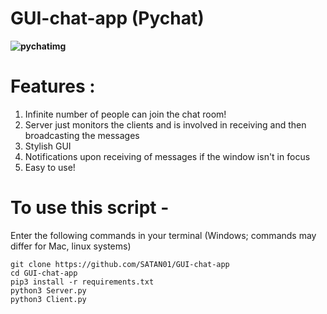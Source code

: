 # GUI-chat-app (Pychat)
**![pychatimg](https://user-images.githubusercontent.com/68592417/110236772-b88f0980-7f5d-11eb-82ff-3fbf139b1aaf.png)**


# Features :
1) Infinite number of people can join the chat room!
2) Server just monitors the clients and is involved in receiving and then broadcasting the messages
3) Stylish GUI
4) Notifications upon receiving of messages if the window isn't in focus
5) Easy to use!

# To use this script -
Enter the following commands in your terminal (Windows; commands may differ for Mac, linux systems)
```
git clone https://github.com/SATAN01/GUI-chat-app
cd GUI-chat-app
pip3 install -r requirements.txt
python3 Server.py
python3 Client.py
```
